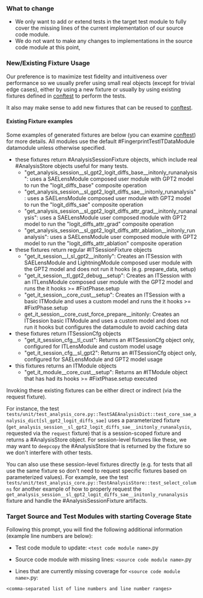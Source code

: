 ### What to change

- We only want to add or extend tests in the target test module to fully cover the missing lines of the current implementation of our source code module.
- We do not want to make any changes to implementations in the source code module at this point,

### New/Existing Fixture Usage

Our preference is to maximize test fidelity and intuitiveness over performance so we usually prefer using small real
objects (except for trivial edge cases), either by using a new fixture or usually by using existing fixtures defined in [conftest](../../tests/conftest.py) to
perform the tests.

It also may make sense to add new fixtures that can be reused to [conftest](../../tests/conftest.py).

#### Existing Fixture examples

Some examples of generated fixtures are below (you can examine [conftest](../../tests/conftest.py)) for more details.
All modules use the default #FingerprintTestITDataModule datamodule unless otherwise specified.

- these fixtures return #AnalysisSessionFixture objects, which include real #AnalysisStore objects useful for many tests.
  - "get_analysis_session\_\_sl_gpt2_logit_diffs_base\_\_initonly_runanalysis": uses a SAELensModule composed user module with GPT2 model to run the "logit_diffs_base" composite operation
  - "get_analysis_session\_\_sl_gpt2_logit_diffs_sae\_\_initonly_runanalysis": uses a SAELensModule composed user module with GPT2 model to run the "logit_diffs_sae" composite operation
  - "get_analysis_session\_\_sl_gpt2_logit_diffs_attr_grad\_\_initonly_runanalysis": uses a SAELensModule user composed module with GPT2 model to run the "logit_diffs_attr_grad" composite operation
  - "get_analysis_session\_\_sl_gpt2_logit_diffs_attr_ablation\_\_initonly_runanalysis": uses a SAELensModule user composed module with GPT2 model to run the "logit_diffs_attr_ablation" composite operation
- these fixtures return regular #ITSessionFixture objects
  - "get_it_session\_\_l_sl_gpt2\_\_initonly": Creates an ITSession with SAELensModule and LightningModule composed user module with the GPT2 model and does not run it hooks (e.g. prepare_data, setup)
  - "get_it_session\_\_tl_gpt2_debug\_\_setup": Creates an ITSession with an ITLensModule composed user module with the GPT2 model and runs the it hooks >= #FixtPhase.setup
  - "get_it_session\_\_core_cust\_\_setup": Creates an ITSession with a basic ITModule and uses a custom model and runs the it hooks >= #FixtPhase.setup
  - get_it_session\_\_core_cust_force_prepare\_\_initonly: Creates an ITSession basic ITModule and uses a custom model and does not run it hooks but configures the datamodule to avoid caching data
- these fixtures return ITSessionCfg objects
  - "get_it_session_cfg\_\_tl_cust": Returns an #ITSessionCfg object only, configured for ITLensModule and custom model usage
  - "get_it_session_cfg\_\_sl_gpt2": Returns an #ITSessionCfg object only, configured for SAELensModule and GPT2 model usage
- this fixtures returns an ITModule objects
  - "get_it_module\_\_core_cust\_\_setup": Returns an #ITModule object that has had its hooks >= #FixtPhase.setup executed

Invoking these existing fixtures can be either direct or indirect (via the request fixture).

For instance, the test
`tests/unit/test_analysis_core.py::TestSAEAnalysisDict::test_core_sae_analysis_dict[sl_gpt2_logit_diffs_sae]`
uses a parameterized fixture (`get_analysis_session__sl_gpt2_logit_diffs_sae__initonly_runanalysis`,
requested via the `request` fixture) that is a session-scoped fixture and returns a #AnalysisStore object. For
session-level fixtures like these, we may want to `deepcopy` the #AnalysisStore that is returned
by the fixture so we don't interfere with other tests.

You can also use these session-level fixtures directly (e.g. for tests that all use the same fixture so don't need
to request specific fixtures based on parameterized values). For example, see the test
`tests/unit/test_analysis_core.py::TestAnalysisStore::test_select_columns` for another example of how to properly
request the `get_analysis_session__sl_gpt2_logit_diffs_sae__initonly_runanalysis` fixture and handle the
#AnalysisSessionFixture artifacts.

### Target Source and Test Modules with starting Coverage State

Following this prompt, you will find the following additional information (example line numbers are below):

- Test code module to update: `<test code module name>`.py

- Source code module with missing lines: `<source code module name>`.py

- Lines that are currently missing coverage for `<source code module name>`.py:

`<comma-separated list of line numbers and line number ranges>`
